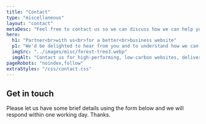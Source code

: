 ```yaml
---
title: "Contact"
type: "miscellaneous"
layout: "contact"
metaDesc: "Feel free to contact us so we can discuss how we can help your business make better use of the internet to grow your business."
hero:
  h1: "Partner<br>with us<br>for a better<br>business website"
  p1: "We'd be delighted to hear from you and to understand how we can help you to grow your business through your website. There's no obligation, of course, and we're always happy to have a conversation to see what we can offer and if we are a good fit for you."
  imgSrc: "../images/misc/forest-tree3.webp"
  imgAlt: "Contact us for high-performing, low-carbon websites, delivering value to your business. (Photo by Елена Рудакова from Pexels: https://www.pexels.com/photo/sunbeams-over-green-tree-18320024/)"
pageRobots: "noindex,follow"
extraStyles: "/css/contact.css"
---
```


## Get in touch

Please let us have some brief details using the form below and we will respond within one working day. Thanks.
